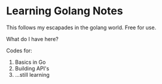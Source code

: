 # Learning Golang Notes

This follows my escapades in the golang world.
Free for use.

What do I have here?

Codes for:

1. Basics in Go
2. Building API's
3. ...still learning
